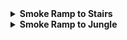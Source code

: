 <details>
  <summary><strong>Smoke Ramp to Stairs</strong></summary>
  <br>
  
  Normal Throw
  
  <div align="center">
    <img src="smoke_ramp_stairs_pos.png" alt="Position" width="300"/>
    <img src="smoke_ramp_stairs_angle.png" alt="Angle" width="300"/>
    <img src="smoke_ramp_stairs_result.png" alt="Result" width="300"/>
  </div>
  
</details>

<details>
  <summary><strong>Smoke Ramp to Jungle</strong></summary>
  <br>
  
  Normal Throw

  <div align="center">
    <img src="smoke_ramp_jungle_pos.png" alt="Position" width="300"/>
    <img src="smoke_ramp_jungle_angle.png" alt="Angle" width="300"/>
    <img src="smoke_ramp_jungle_result.png" alt="Result" width="300"/>
  </div>
  
</details>